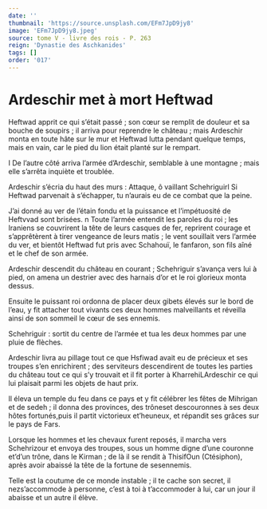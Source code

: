 ```yaml
---
date: ''
thumbnail: 'https://source.unsplash.com/EFm7JpD9jy8'
image: 'EFm7JpD9jy8.jpeg'
source: tome V - livre des rois - P. 263
reign: 'Dynastie des Aschkanides'
tags: []
order: '017'
---
```


# Ardeschir met à mort Heftwad

Heftwad apprit ce qui s’était passé ; son cœur se remplit de douleur et sa bouche de soupirs ; il arriva pour reprendre le château ; mais Ardeschir monta en toute hâte sur le mur et Heftwad lutta pendant quelque temps, mais en vain, car le pied du lion était planté sur le rempart.

I De l’autre côté arriva l’armée d’Ardeschir, semblable à une montagne ; mais elle s’arrêta inquiète et troublée.

Ardeschir s’écria du haut des murs : Attaque, ô vaillant Schehriguirl Si Heftwad parvenait à s’échapper, tu n’aurais eu de ce combat que la peine.

J’ai donné au ver de l’étain fondu et la puissance et l’impétuosité de Heftvvad sont brisées. n Toute l’armée entendit les paroles du roi ; les Iraniens se couvrirent la tête de leurs casques de fer, reprirent courage et s’apprêtèrent à tirer vengeance de leurs matis ; le vent souillait vers l’armée du ver, et bientôt Heftwad fut pris avec Schahouï, le fanfaron, son fils aîné et le chef de son armée.

Ardeschir descendit du château en courant ; Schehriguir s’avança vers lui à pied, on amena un destrier avec des harnais d’or et le roi glorieux monta dessus.

Ensuite le puissant roi ordonna de placer deux gibets élevés sur le bord de l’eau, y fit attacher tout vivants ces deux hommes malveillants et réveilla ainsi de son sommeil le cœur de ses ennemis.

Schehriguir : 
sortit du centre de l’armée et tua les deux hommes par une pluie de flèches.

Ardeschir livra au pillage tout ce que Hsfiwad avait eu de précieux et ses troupes s’en enrichirent ; des serviteurs descendirent de toutes les parties du château tout ce qui s’y trouvait et il fit porter à KharrehiLArdeschir ce qui lui plaisait parmi les objets de haut prix.

Il éleva un temple du feu dans ce pays et y fit célébrer les fêtes de Mihrigan et de sedeh ; il donna des provinces, des trôneset descouronnes à ses deux hôtes fortunés,puis il partit victorieux et’heuneux, et répandit ses grâces sur le pays de Fars.

Lorsque les hommes et les chevaux furent reposés, il marcha vers Schehrizour et envoya des troupes, sous un homme digne d’une couronne et’d’un trône, dans le Kirman ; de là il se rendit à ThisifOun (Ctésiphon), après avoir abaissé la tête de la fortune de sesennemis.

Telle est la coutume de ce monde instable ; il te cache son secret, il nezs’accommode à personne, c’est à toi à t’accommoder à lui, car un jour il abaisse et un autre il élève.
